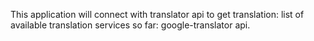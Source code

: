This application will connect with translator api to get translation:
	list of available translation services so far:
		google-translator api.